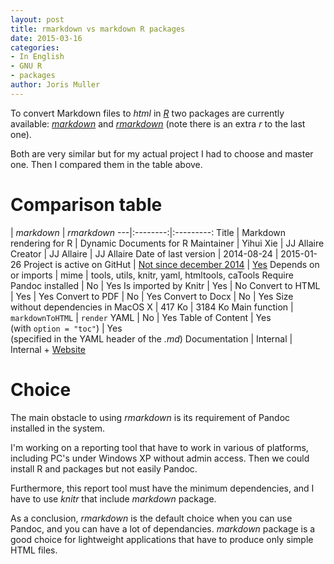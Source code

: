 ```yaml
---
layout: post
title: rmarkdown vs markdown R packages
date: 2015-03-16
categories:
- In English
- GNU R
- packages
author: Joris Muller
---
```


To convert Markdown files to _html_ in [_R_](http://r-project.org/) two packages are currently available: [_markdown_](http://cran.r-project.org/web/packages/markdown/index.html) and [_rmarkdown_](http://cran.r-project.org/web/packages/rmarkdown/index.html) (note there is an extra _r_ to the last one).

Both are very similar but for my actual project I had to choose and master one. Then I compared them in the table above.

# Comparison table

 | _markdown_ | _rmarkdown_
---|:--------:|:---------:
Title | Markdown rendering for R | Dynamic Documents for R
Maintainer | Yihui Xie | JJ Allaire
Creator | JJ Allaire | JJ Allaire
Date of last version | 2014-08-24 | 2015-01-26
Project is active on GitHut | [Not since december 2014](https://github.com/rstudio/markdown/graphs/contributors) | [Yes](https://github.com/rstudio/rmarkdown/graphs/contributors?from=2014-12-25&to=2015-03-16&type=c)
Depends on or imports | mime | tools, utils, knitr, yaml, htmltools, caTools
Require Pandoc installed | No | Yes 
Is imported by Knitr | Yes | No
Convert to HTML | Yes | Yes
Convert to PDF | No | Yes
Convert to Docx | No | Yes
Size without dependencies in MacOS X | 417 Ko | 3184 Ko
Main function | `markdownToHTML` | `render`
YAML | No | Yes
Table of Content | Yes <br/> (with `option = "toc"`) | Yes <br/> (specified in the YAML header of the _.md_)
Documentation | Internal | Internal + [Website](http://rmarkdown.rstudio.com/)

# Choice

The main obstacle to using _rmarkdown_ is its requirement of Pandoc installed in the system.

I'm working on a reporting tool that have to work in various of platforms, including PC's under Windows XP without admin access. Then we could install R and packages but not easily Pandoc.

Furthermore, this report tool must have the minimum dependencies, and I have to use _knitr_ that include _markdown_ package. 

As a conclusion, _rmarkdown_ is the default choice when you can use Pandoc, and you can have a lot of dependancies. _markdown_ package is a good choice for lightweight applications that have to produce only simple HTML files.
